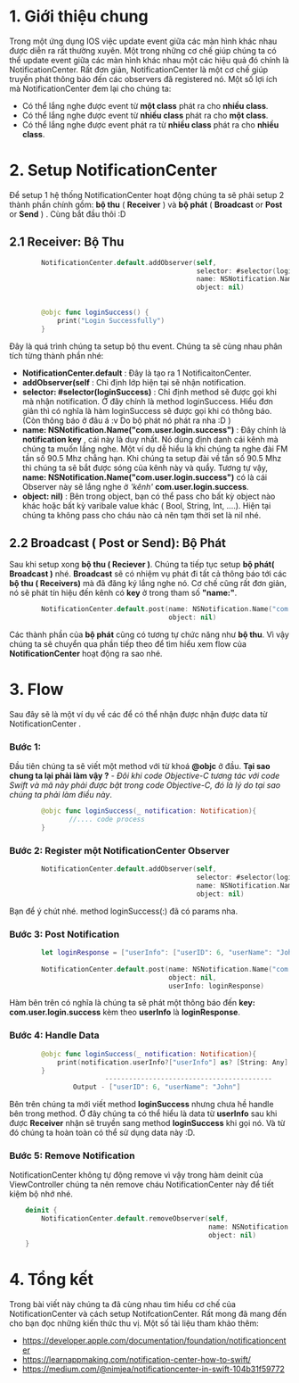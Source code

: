 # 1. Giới thiệu chung
Trong một ứng dụng IOS việc update event giữa các màn hình khác nhau được diễn ra rất thường xuyên. Một trong những cơ chế giúp chúng ta có thể update event giữa các màn hình khác nhau một các hiệu quả đó chính là NotificationCenter. Rất đơn giản, NotificationCenter là một cơ chế giúp truyền phát thông báo đến các observers đã registered nó. 
Một số lợi ích mà NotificationCenter đem lại cho chúng ta:
- Có thể lắng nghe được event từ **một class** phát ra cho **nhiều class**.
- Có thể lắng nghe được event từ  **nhiều class** phát ra cho **một class**.
- Có thể lắng nghe được event phát ra từ **nhiều class** phát ra cho **nhiều class**.
# 2. Setup NotificationCenter
Để setup 1 hệ thống NotificationCenter hoạt động chúng ta sẽ phải setup 2 thành phần chính gồm: **bộ thu** ( **Receiver** ) và **bộ phát** ( **Broadcast** or **Post** or **Send** ) . Cùng bắt đầu thôi :D 
## 2.1 Receiver: Bộ Thu
``` swift
        NotificationCenter.default.addObserver(self,
                                               selector: #selector(loginSuccess),
                                               name: NSNotification.Name("com.user.login.success"),
                                               object: nil)
                                               
                                               
        @objc func loginSuccess() {
            print("Login Successfully")
        }
```
Đây là quá trình chúng ta setup bộ thu event. Chúng ta sẽ cùng nhau phân tích từng thành phần nhé:
- **NotificationCenter.default** : Đây là tạo ra 1 NotificaitonCenter.
- **addObserver(self** : Chỉ định lớp hiện tại sẽ nhận notification.
- **selector: #selector(loginSuccess)** : Chỉ định method sẽ được gọi khi mà nhận notification. Ở đây chính là method loginSuccess. Hiểu đơn giản thì có nghĩa là hàm loginSuccess sẽ được gọi khi có thông báo. (Còn thông báo ở đâu á :v Do bộ phát nó phát ra nha :D )
- **name: NSNotification.Name("com.user.login.success")** : Đây chính là **notification key** , cái này là duy nhất. Nó dùng định danh cái kênh mà chúng ta muốn lắng nghe. Một ví dụ dễ hiểu là khi chúng ta nghe đài FM tần số 90.5 Mhz chẳng hạn. Khi chúng ta setup đài về tần số 90.5 Mhz thì chúng ta sẽ bắt được sóng của kênh này và quẩy. Tương tự vậy, **name: NSNotification.Name("com.user.login.success")** có là cái Observer này sẽ lắng nghe ở *'kênh'* **com.user.login.success**.
- **object: nil)** : Bên trong object, bạn có thể pass cho bất kỳ object nào khác hoặc bất kỳ varibale value khác ( Bool, String, Int, ....). Hiện tại chúng ta không pass cho cháu nào cả nên tạm thời set là nil nhé.

## 2.2 Broadcast ( Post or Send): Bộ Phát
Sau khi setup xong **bộ thu ( Reciever )**. Chúng ta tiếp tục setup **bộ phát( Broadcast )** nhé. **Broadcast** sẽ có nhiệm vụ phát đi tất cả thông báo tới các **bộ thu ( Receivers)** mà đã đăng ký lắng nghe nó. Cơ chế cũng rất đơn giản, nó sẽ phát tín hiệu đến kênh có **key** ở trong tham số **"name:"**.
``` swift
        NotificationCenter.default.post(name: NSNotification.Name("com.user.login.success"),
                                        object: nil)
```
Các thành phần của **bộ phát** cũng có tương tự chức năng như **bộ thu**. Vì vậy chúng ta sẽ chuyển qua phần tiếp theo để tìm hiểu xem flow của **NotificationCenter** hoạt động ra sao nhé.
# 3. Flow
Sau đây sẽ là một ví dụ về các để có thể nhận được nhận được data từ NotificationCenter .
### Bước 1:
Đầu tiên chúng ta sẽ viết một method với từ khoá **@objc** ở đầu. **Tại sao chung ta lại phải làm vậy ?** - *Đôi khi code Objective-C tương tác với code Swift và mã này phải được bật trong code Objective-C, đó là lý do tại sao chúng ta phải làm điều này*.
``` swift
        @objc func loginSuccess(_ notification: Notification){
               //.... code process
        }
```

### Bước 2: Register một NotificationCenter Observer
``` swift
        NotificationCenter.default.addObserver(self,
                                               selector: #selector(loginSuccess(_:)),
                                               name: NSNotification.Name("com.user.login.success"),
                                               object: nil)
```
Bạn để ý chút nhé. method loginSuccess(:) đã có params nha.
### Bước 3: Post Notification
``` swift
        let loginResponse = ["userInfo": ["userID": 6, "userName": "John"]]
        
        NotificationCenter.default.post(name: NSNotification.Name("com.user.login.success"),
                                        object: nil,
                                        userInfo: loginResponse)
```
 Hàm bên trên có nghĩa là chúng ta sẽ phát một thông báo đến **key: com.user.login.success** kèm theo **userInfo** là **loginResponse**.
 ### Bước 4: Handle Data
``` swift
        @objc func loginSuccess(_ notification: Notification){
            print(notification.userInfo?["userInfo"] as? [String: Any] ?? [:])
        }
                        ------------------------------------------
                Output - ["userID": 6, "userName": "John"]
```
Bên trên chúng ta mới viết method **loginSuccess** nhưng chưa hề handle bên trong method. Ở đây chúng ta có thể hiểu là data từ **userInfo** sau khi được **Receiver** nhận sẽ truyền sang method **loginSuccess** khi gọi nó. Và từ đó chúng ta hoàn toàn có thể sử dụng data này :D.
### Bước 5: Remove Notification
NotificationCenter không tự động remove vì vậy trong hàm deinit của ViewController chúng ta nên remove cháu NotificationCenter này để tiết kiệm bộ nhớ nhé.
``` swift
    deinit {
        NotificationCenter.default.removeObserver(self,
                                                  name: NSNotification.Name("com.user.login.success"),
                                                  object: nil)
    }
```
# 4. Tổng kết
Trong bài viết này chúng ta đã cùng nhau tìm hiểu cơ chế của NotificationCenter và cách setup NotifcationCenter. Rất mong đã mang đến cho bạn đọc những kiến thức thu vị. Một số tài liệu tham khảo thêm:
- https://developer.apple.com/documentation/foundation/notificationcenter
- https://learnappmaking.com/notification-center-how-to-swift/
- https://medium.com/@nimjea/notificationcenter-in-swift-104b31f59772